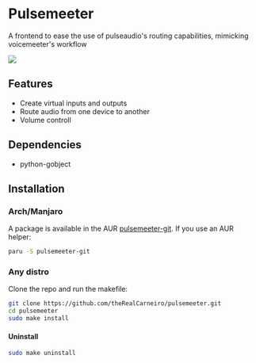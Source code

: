 # Pulsemeeter
A frontend to ease the use of pulseaudio's routing capabilities, mimicking voicemeeter's workflow

![](https://i.imgur.com/iiX8btV.png)


## Features
 - Create virtual inputs and outputs
 - Route audio from one device to another
 - Volume controll

## Dependencies
 - python-gobject

## Installation
### Arch/Manjaro
A package is available in the AUR [pulsemeeter-git](https://aur.archlinux.org/packages/pulsemeeter-git/). If you use an AUR helper:
```sh
paru -S pulsemeeter-git
```

### Any distro
Clone the repo and run the makefile:
```sh
git clone https://github.com/theRealCarneiro/pulsemeeter.git
cd pulsemeeter
sudo make install
```
#### Uninstall
```sh
sudo make uninstall
```
